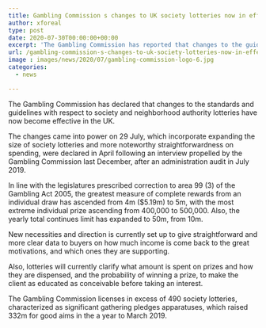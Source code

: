 ```yaml
---
title: Gambling Commission s changes to UK society lotteries now in effect
author: xforeal 
type: post
date: 2020-07-30T00:00:00+00:00
excerpt: 'The Gambling Commission has reported that changes to the guidelines and guidelines with respect to society and neighborhood authority lotteries have now happened in the UK '
url: /gambling-commission-s-changes-to-uk-society-lotteries-now-in-effect/
image : images/news/2020/07/gambling-commission-logo-6.jpg
categories:
  - news

---
```

The Gambling Commission has declared that changes to the standards and guidelines with respect to society and neighborhood authority lotteries have now become effective in the UK. 

The changes came into power on 29 July, which incorporate expanding the size of society lotteries and more noteworthy straightforwardness on spending, were declared in April following an interview propelled by the Gambling Commission last December, after an administration audit in July 2019. 

In line with the legislatures prescribed correction to area 99 (3) of the Gambling Act 2005, the greatest measure of complete rewards from an individual draw has ascended from 4m ($5.19m) to 5m, with the most extreme individual prize ascending from 400,000 to 500,000. Also, the yearly total continues limit has expanded to 50m, from 10m. 

New necessities and direction is currently set up to give straightforward and more clear data to buyers on how much income is come back to the great motivations, and which ones they are supporting. 

Also, lotteries will currently clarify what amount is spent on prizes and how they are dispensed, and the probability of winning a prize, to make the client as educated as conceivable before taking an interest. 

The Gambling Commission licenses in excess of 490 society lotteries, characterized as significant gathering pledges apparatuses, which raised 332m for good aims in the a year to March 2019.
